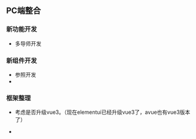 ## PC端整合

### 新功能开发

- 多导师开发





### 新组件开发

- 参照开发
- 



### 框架整理

- 考虑是否升级vue3。（现在elementui已经升级vue3了，avue也有vue3版本了）

- 

  